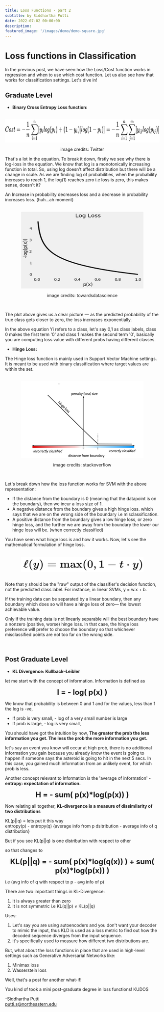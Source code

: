 ```yaml
---
title: Loss Functions - part 2 
subtitle: by Siddhartha Putti 
date: 2022-07-02 00:00:00
description: 
featured_image: '/images/demo/demo-square.jpg'
---
```



# Loss functions in Classification 

In the previous post, we have seen how the Loss/Cost function works in regression and when to use which cost function. Let us also see how that works for classification settings. Let's dive in!

## Graduate Level  

* **Binary Cross Entropy Loss function:**  
<br>
<img src="/images/Posts/Cost_function_2/ccel.png"
     style="display: block; 
        margin-left: auto;
        margin-right: auto; height:75px;width:850px" />
<p align = "center">
image credits: Twitter
</p>
That's a lot in the equation. To break it down, firstly we see why there is log-loss in the equation. We know that log is a monotonically increasing function in total. So, using log doesn't affect distribution but there will be a change in scale. As we are finding log of probabilities, when the probability increases to reach 1, the log(1) reaches zero i.e loss is zero, this makes sense, doesn't it? 

An Increase in probability decreases loss and a decrease in probability increases loss. (huh...ah moment)

<br>
<img src="/images/Posts/Cost_function_2/logloass.png"
     style="display: block; 
        margin-left: auto;
        margin-right: auto; height:250px;width:400px" />
<p align = "center">
image credits: towardsdatascience
</p>
<br>

The plot above gives us a clear picture — as the predicted probability of the true class gets closer to zero, the loss increases exponentially.

In the above equation Yi refers to a class, let's say 0,1 as class labels, class 0 makes the first term '0' and class 1 makes the second term '0', basically you are computing loss value with different probs having different classes. 


* **Hinge Loss:** 

The Hinge loss function is mainly used in Support Vector Machine settings. It is meant to be used with binary classification where target values are within the set. 

<br>
<img src="/images/Posts/Cost_function_2/hinge.png"
     style="display: block; 
        margin-left: auto;
        margin-right: auto; height:250px;width:400px" />
<p align = "center">
image credits: stackoverflow
</p>
<br>

Let's break down how the loss function works for SVM with the above representation: 
- If the distance from the boundary is 0 (meaning that the datapoint is on the boundary), then we incur a loss size of 1. 
- A negative distance from the boundary gives a high hinge loss. which says that we are on the wrong side of the boundary i.e misclassification. 
- A positive distance from the boundary gives a low hinge loss, or zero hinge loss, and the further we are away from the boundary the lower our hinge loss will be. (when correctly classified)

You have seen what hinge loss is and how it works. Now, let's see the mathematical formulation of hinge loss. 

<br>
<img src="/images/Posts/Cost_function_2/hloss.png"
     style="display: block; 
        margin-left: auto;
        margin-right: auto; height:50px;width:400px" />
<br>

Note that y should be the "raw" output of the classifier's decision function, not the predicted class label. For instance, in linear SVMs, y = w.x + b.

If the training data can be separated by a linear boundary, then any boundary which does so will have a hinge loss of zero— the lowest achievable value. 

Only if the training data is not linearly separable will the best boundary have a nonzero (positive, worse) hinge loss. In that case, the hinge loss preference will prefer to choose the boundary so that whichever misclassified points are not too far on the wrong side.

<br>

## Post Graduate Level

* **KL Divergence: Kullback–Leibler** 

let me start with the concept of information. Information is defined as

<p align="center">
<font size = 5>
    <strong> I = - log( p(x) ) </strong> </font>
</p>

We know that probability is between 0 and 1 and for the values, less than 1 the log is -ve, 
- If prob is very small, - log of a very small number is large
- If prob is large, - log is very small, 

You should have got the intuition by now, **The greater the prob the less information you get. The less the prob the more information you get.**

let's say an event you know will occur at high prob, there is no additional information you gain because you already know the event is going to happen if someone says the asteroid is going to hit in the next 5 secs. In this case, you gained much information from an unlikely event, for which prob is less. 

Another concept relevant to Information is the 'average of information' - **entropy: expectation of information.**

<p align="center">
<font size=5>
    <strong>H = - sum( p(x)*log(p(x)) ) </strong> </font>
</p>

Now relating all together, **KL-divergence is a measure of dissimilarity of two distributions**

KL(p\|\|q) = lets put it this way  
entropy(p) - entropy(q) {average info from p dsitribution - average info of q distribution}

But if you see KL(p\|\|q) is one distribution with respect to other 

so that changes to 

<p align = 'center'> 
<font size = 5>
<strong>KL(p||q) = - sum( p(x)*log(q(x)) ) + sum( p(x)*log(p(x)) )</strong> </font>
</p>

i.e (avg info of q with respect to p - avg info of p) 

There are two important things in KL-Divergence: 
1. It is always greater than zero
2. It is not symmetric i.e  KL(q\|\|p) ≠ KL(p\|\|q)

Uses: 
1. Let's say you are using autoencoders and you don't want your decoder to mimic the input, thus KLD is used as a loss metric to find out how the decoded sequence diverges from the input sequence. 
2. It's specifically used to measure how different two distributions are. 

But, what about the loss functions in place that are used in high-level settings such as Generative Adversarial Networks like: 
1. Minimax loss
2. Wasserstein loss

Well, that's a post for another what-if! 

You kind of took a mini post-graduate degree in loss functions! KUDOS

-Siddhartha Putti <br>
putti.s@northeastern.edu